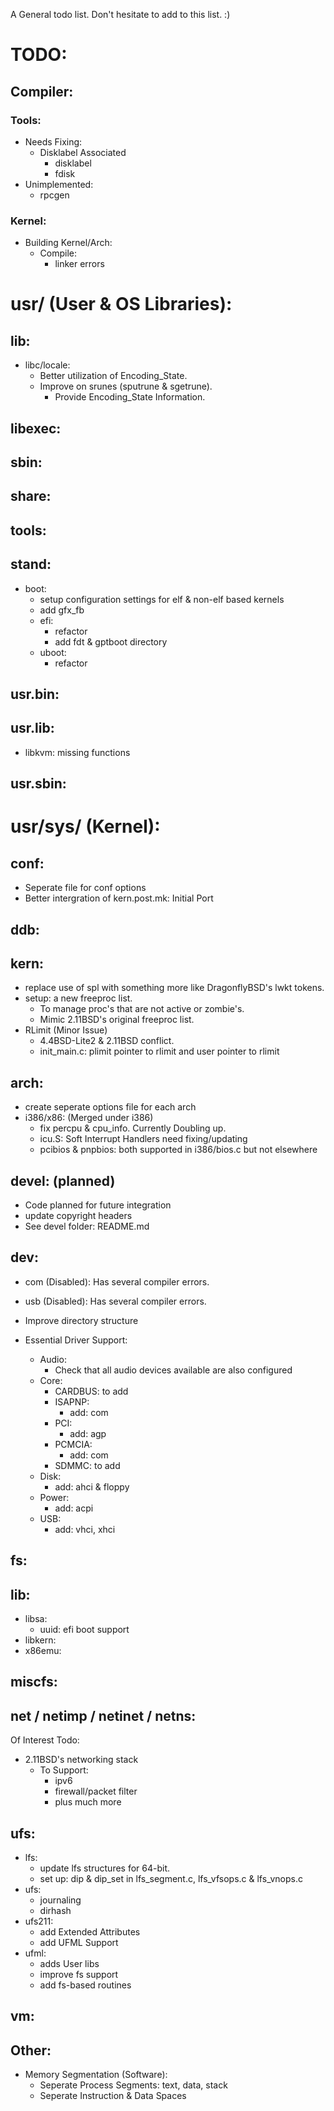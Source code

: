 A General todo list. Don't hesitate to add to this list. :)

# TODO:
## Compiler:
### Tools:
- Needs Fixing:
	- Disklabel Associated
		- disklabel
		- fdisk
- Unimplemented:
	- rpcgen
			
### Kernel:
- Building Kernel/Arch:
	- Compile:
		- linker errors 

# usr/ (User & OS Libraries):
## lib:
- libc/locale:
	- Better utilization of Encoding_State.
	- Improve on srunes (sputrune & sgetrune).
		- Provide Encoding_State Information.

## libexec:

## sbin:

## share:

## tools:

## stand:
- boot:
	- setup configuration settings for elf & non-elf based kernels
	- add gfx_fb
	- efi:
		- refactor
		- add fdt & gptboot directory
	- uboot:
		- refactor

## usr.bin:

## usr.lib:
- libkvm: missing functions

## usr.sbin:

# usr/sys/ (Kernel):
## conf:
- Seperate file for conf options
- Better intergration of kern.post.mk: Initial Port

## ddb:

## kern:
- replace use of spl with something more like DragonflyBSD's lwkt tokens.
- setup: a new freeproc list. 
	- To manage proc's that are not active or zombie's.
	- Mimic 2.11BSD's original freeproc list.
- RLimit (Minor Issue)
	- 4.4BSD-Lite2 & 2.11BSD conflict.
	- init_main.c: plimit pointer to rlimit and user pointer to rlimit
	
## arch:
- create seperate options file for each arch
- i386/x86: (Merged under i386)
	- fix percpu & cpu_info. Currently Doubling up.
	- icu.S: Soft Interrupt Handlers need fixing/updating
	- pcibios & pnpbios: both supported in i386/bios.c but not elsewhere

## devel: (planned)
- Code planned for future integration
- update copyright headers
- See devel folder: README.md

## dev:
- com (Disabled): Has several compiler errors.
- usb (Disabled): Has several compiler errors.

- Improve directory structure
- Essential Driver Support:
	- Audio:
		- Check that all audio devices available are also configured	
	- Core:
		- CARDBUS: to add
		- ISAPNP: 
			- add: com
		- PCI:
			- add: agp
		- PCMCIA:
			- add: com
		- SDMMC: to add
	- Disk:
		- add: ahci & floppy
	- Power:
		- add: acpi
	- USB:
		- add: vhci, xhci

## fs:

## lib:
- libsa:
	- uuid: efi boot support
- libkern:
- x86emu:

## miscfs:

## net / netimp / netinet / netns:
Of Interest Todo:
- 2.11BSD's networking stack
	- To Support:
		- ipv6
		- firewall/packet filter
		- plus much more
		
## ufs:
- lfs:
	- update lfs structures for 64-bit.
	- set up: dip & dip_set in lfs_segment.c, lfs_vfsops.c & lfs_vnops.c
- ufs:
	- journaling
	- dirhash
- ufs211:
   	- add Extended Attributes
	- add UFML Support
- ufml:
	- adds User libs
	- improve fs support
	- add fs-based routines

## vm:

## Other:
- Memory Segmentation (Software):
	- Seperate Process Segments: text, data, stack
	- Seperate Instruction & Data Spaces

